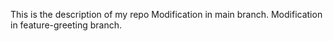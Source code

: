 This is the description of my repo
Modification in main branch.
Modification in feature-greeting branch.


